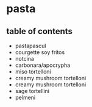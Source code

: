 # pasta

## table of contents

- pastapascul
- courgette soy fritos
- notcina
- carbonara/apocrypha
- miso tortelloni
- creamy mushroom tortelloni
- creamy mushroom tortelloni <chili>
- sage tortellini
- pelmeni
